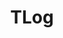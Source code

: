 ---
title: "TLog"
description: "轻量级的分布式日志标记追踪神器"
subDesc: "轻量级的分布式日志标记追踪神器"
feature1Img: ""
feature1Title: ""
feature1Desc: ""
feature2Img: ""
feature2Title: ""
feature2Desc: ""
feature3Img: ""
feature3Title: ""
feature3Desc: ""
feature4Img: ""
feature4Title: ""
feature4Desc: ""
feature5Img: ""
feature5Title: ""
feature5Desc: ""
feature6Img: ""
feature6Title: ""
feature6Desc: ""
startUp: "开始"
link: "https://yomahub.com/tlog/"
github: "https://github.com/dromara/TLog"
gitee: "https://gitee.com/dromara/TLog"
level: "log"
weight: 8
icon: "/img/logo/tlog.png"
showIntroduce: false
showFeature: false
---